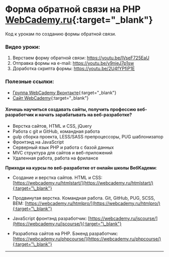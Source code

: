 # Форма обратной связи на PHP [WebCademy.ru](https://WebCademy.ru){:target="\_blank"}

Код к урокам по созданию формы обратной связи.

### Видео уроки:

1. Верстаем форму обратной связи: https://youtu.be/IVseF725EaU
2. Отправка формы на e-mail: https://youtu.be/y9nieJ7p1sw
3. Доработка скрипта формы: https://youtu.be/2U4fYPfiP1E

### Полезные ссылки:

-   [Группа WebCademy Вконтакте](https://vk.com/webcademy){:target="\_blank"}
-   [Сайт WebCademy](https://webcademy.ru){:target="\_blank"}

#### Хочешь научиться создавать сайты, получить профессию веб-разработчик и начать зарабатывать на веб-разработке?

-   Верстка сайтов, HTML и CSS, jQuery
-   Работа с git и GitHub, командная работа
-   gulp сборка проекта, LESS/SASS препроцессоры, PUG шаблонизатор
-   Фронтэнд на JavaScript
-   Cерверный язык PHP и работа с базой данных
-   MVC структура для сайтов и веб-приложений
-   Удаленная работа, работа на фрилансе

**Приходи на курсы по веб-разработке от онлайн школы ВебКадеми**:

-   Создание и верстка сайтов. HTML и CSS: [https://webcademy.ru/htmlstart/](https://webcademy.ru/htmlstart/){:target="\_blank"}

-   Продвинутая верстка. Командная работа. Git, GitHub, PUG, SCSS, BEM: [https://webcademy.ru/htmlpro/](https://webcademy.ru/htmlpro/){:target="\_blank"}

-   JavaScript фронтэнд разработчик: [https://webcademy.ru/jscourse/](https://webcademy.ru/jscourse/){:target="\_blank"}

-   Разработка сайтов на PHP. Бэкенд разработчик: [https://webcademy.ru/phpcourse/](https://webcademy.ru/phpcourse/){:target="\_blank"}

---

